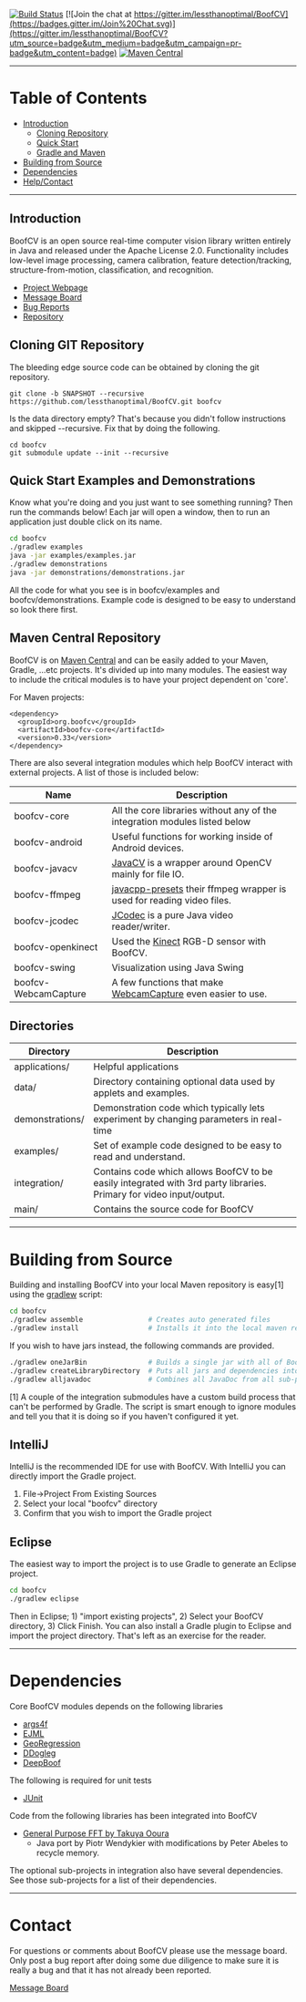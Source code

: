 [![Build Status](https://travis-ci.org/lessthanoptimal/BoofCV.svg?branch=master)](https://travis-ci.org/lessthanoptimal/BoofCV)
[![Join the chat at https://gitter.im/lessthanoptimal/BoofCV](https://badges.gitter.im/Join%20Chat.svg)](https://gitter.im/lessthanoptimal/BoofCV?utm_source=badge&utm_medium=badge&utm_campaign=pr-badge&utm_content=badge)
[![Maven Central](https://img.shields.io/maven-central/v/org.boofcv/boofcv-core.svg)](https://maven-badges.herokuapp.com/maven-central/org.boofcv/boofcv-core)

------------------------------------------------------
# Table of Contents

* [Introduction](#introduction)
  * [Cloning Repository](#cloning-git-repository)
  * [Quick Start](#quick-start-examples-and-demonstrations)
  * [Gradle and Maven](#adding-to-gradle-and-maven-projects)
* [Building from Source](#building-from-source)
* [Dependencies](#dependencies)
* [Help/Contact](#contact)

------------------------------------------------------
## Introduction

BoofCV is an open source real-time computer vision library written entirely in Java and released under the Apache License 2.0.  Functionality includes low-level image processing, camera calibration, feature detection/tracking, structure-from-motion, classification, and recognition.

- [ Project Webpage ]( http://boofcv.org                                  )
- [ Message Board   ]( https://groups.google.com/group/boofcv             )
- [ Bug Reports     ]( https://github.com/lessthanoptimal/BoofCV/issues   )
- [ Repository      ]( https://github.com/lessthanoptimal/BoofCV          )

## Cloning GIT Repository

The bleeding edge source code can be obtained by cloning the git repository.

```
git clone -b SNAPSHOT --recursive https://github.com/lessthanoptimal/BoofCV.git boofcv
```

Is the data directory empty?  That's because you didn't follow instructions and skipped --recursive.  Fix that by doing the following.
```
cd boofcv
git submodule update --init --recursive
```

## Quick Start Examples and Demonstrations

Know what you're doing and you just want to see something running?  Then run the commands below!  Each jar will open a window, then to run an application just double click on its name.

```bash
cd boofcv
./gradlew examples
java -jar examples/examples.jar
./gradlew demonstrations
java -jar demonstrations/demonstrations.jar
```

All the code for what you see is in boofcv/examples and boofcv/demonstrations.  Example code is designed to be easy to understand so look there first.

## Maven Central Repository

BoofCV is on [Maven Central](http://search.maven.org/) and can be easily added to your Maven, Gradle, ...etc projects.  It's divided up into many modules.  The easiest way to include the critical modules is to have your project dependent on 'core'.

For Maven projects:
```
<dependency>
  <groupId>org.boofcv</groupId>
  <artifactId>boofcv-core</artifactId>
  <version>0.33</version>
</dependency>
```

There are also several integration modules which help BoofCV interact with external projects.  A list of those is included below:

|     Name             |                 Description
|----------------------|-------------------------------------------------------------------------------------
| boofcv-core          | All the core libraries without any of the integration modules listed below
| boofcv-android       | Useful functions for working inside of Android devices.
| boofcv-javacv        | [JavaCV](https://github.com/bytedeco/javacv) is a wrapper around OpenCV mainly for file IO.
| boofcv-ffmpeg        | [javacpp-presets](https://github.com/bytedeco/javacpp-presets) their ffmpeg wrapper is used for reading video files.
| boofcv-jcodec        | [JCodec](http://jcodec.org/) is a pure Java video reader/writer.
| boofcv-openkinect    | Used the [Kinect](http://openkinect.org) RGB-D sensor with BoofCV.
| boofcv-swing         | Visualization using Java Swing
| boofcv-WebcamCapture | A few functions that make [WebcamCapture](http://webcam-capture.sarxos.pl/) even easier to use.

## Directories

| Directory       | Description
|-----------------|-------------------------------------------------------------------------------------
| applications/   | Helpful applications
| data/           | Directory containing optional data used by applets and examples.
| demonstrations/ | Demonstration code which typically lets experiment by changing parameters in real-time
| examples/       | Set of example code designed to be easy to read and understand.
| integration/    | Contains code which allows BoofCV to be easily integrated with 3rd party libraries.  Primary for video input/output.
| main/           | Contains the source code for BoofCV

------------------------------------
# Building from Source

Building and installing BoofCV into your local Maven repository is easy[1] using the [gradlew](https://docs.gradle.org/current/userguide/gradle_wrapper.html) script:
```bash
cd boofcv
./gradlew assemble                # Creates auto generated files
./gradlew install                 # Installs it into the local maven repository 
```
If you wish to have jars instead, the following commands are provided.
```bash
./gradlew oneJarBin               # Builds a single jar with all of BoofCV in it
./gradlew createLibraryDirectory  # Puts all jars and dependencies into boofcv/library
./gradlew alljavadoc              # Combines all JavaDoc from all sub-porjects into a single set
```


[1] A couple of the integration submodules have a custom build process that can't be performed by Gradle.  The script is smart enough to ignore modules and tell you that it is doing so if you haven't configured it yet.

## IntelliJ

IntelliJ is the recommended IDE for use with BoofCV.  With IntelliJ you can directly import the Gradle project.  

1. File->Project From Existing Sources
2. Select your local "boofcv" directory
3. Confirm that you wish to import the Gradle project

## Eclipse

The easiest way to import the project is to use Gradle to generate an Eclipse project.

```bash
cd boofcv
./gradlew eclipse
```
Then in Eclipse; 1) "import existing projects", 2) Select your BoofCV directory, 3) Click Finish.  You can also install a Gradle plugin to Eclipse and import the project directory.  That's left as an exercise for the reader.

-----------------------------------------------------------
# Dependencies

Core BoofCV modules depends on the following libraries

- [ args4f        ]( http://args4j.kohsuke.org/)
- [ EJML          ]( http://code.google.com/p/efficient-java-matrix-library )
- [ GeoRegression ]( http://georegression.org )
- [ DDogleg       ]( http://ddogleg.org)
- [ DeepBoof      ]( https://github.com/lessthanoptimal/DeepBoof)

The following is required for unit tests

- [ JUnit   ]( http://junit.sourceforge.net/)

Code from the following libraries has been integrated into BoofCV

- [General Purpose FFT by Takuya Ooura](http://www.kurims.kyoto-u.ac.jp/~ooura/fft.html)
  * Java port by Piotr Wendykier with modifications by Peter Abeles to recycle memory.
  
The optional sub-projects in integration also have several dependencies. See those sub-projects for a list of their dependencies.

------------------------------------
# Contact

For questions or comments about BoofCV please use the message board.  Only post a bug report after doing some due diligence to make sure it is really a bug and that it has not already been reported.

[Message Board](http://groups.google.com/group/boofcv)
